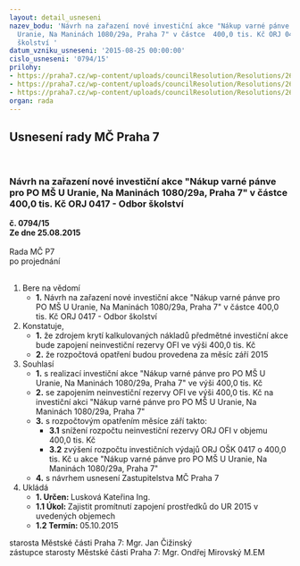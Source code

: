 ```yaml
---
layout: detail_usneseni
nazev_bodu: 'Návrh na zařazení nové investiční akce "Nákup varné pánve pro PO MŠ U
  Uranie, Na Maninách 1080/29a, Praha 7" v částce  400,0 tis. Kč ORJ 0417 - Odbor
  školství '
datum_vzniku_usneseni: '2015-08-25 00:00:00'
cislo_usneseni: '0794/15'
prilohy:
- https://praha7.cz/wp-content/uploads/councilResolution/Resolutions/26055/54-15-p%c5%99.1_d%c5%afvodov%c3%a1_zpr%c3%a1va.doc
- https://praha7.cz/wp-content/uploads/councilResolution/Resolutions/26055/54-15-%c5%be%c3%a1dost_m%c5%a1_u_uranie_-_n%c3%a1kup_p%c3%a1nve.pdf
- https://praha7.cz/wp-content/uploads/councilResolution/Resolutions/26055/54-15-n%c3%a1vrh_zm%c4%8d_financov%c3%a1n%c3%ad_p%c3%a1nve_uranie_ii.doc
organ: rada
---
```

<div id="ucUsn_pList" class="usn">
	<span><h2>Usnesení rady MČ Praha 7 </h2>
<br></span><div class="standBody">
<span><h3>Návrh na zařazení nové investiční akce "Nákup varné pánve pro PO MŠ U Uranie, Na Maninách 1080/29a, Praha 7" v částce  400,0 tis. Kč ORJ 0417 - Odbor školství </h3></span><div class="center">
		<strong>č. 0794/15</strong><br>
	</div>
<div class="center">
		<strong>Ze dne 25.08.2015</strong><br><br>
	</div>Rada MČ P7<br> po projednání<br><br><ol>
<li>Bere na vědomí<ul><li>
<strong>1.</strong> Návrh na zařazení nové investiční akce "Nákup varné pánve pro PO MŠ  U Uranie, Na Maninách 1080/29a, Praha 7" v částce  400,0 tis. Kč ORJ 0417 - Odbor školství </li></ul>
</li>
<li>Konstatuje,<ul>
<li>
<strong>1.</strong> že zdrojem krytí kalkulovaných nákladů předmětné investiční akce bude zapojení neinvestiční rezervy OFI ve výši 400,0 tis. Kč</li>
<li>
<strong>2.</strong> že rozpočtová opatření budou provedena za měsíc září 2015</li>
</ul>
</li>
<li>Souhlasí<ul>
<li>
<strong>1.</strong> s realizací investiční akce "Nákup varné pánve pro PO MŠ U Uranie,  Na Maninách 1080/29a, Praha 7" ve výši 400,0 tis. Kč </li>
<li>
<strong>2.</strong> se zapojením neinvestiční rezervy OFI ve výši 400,0 tis. Kč na investiční akci "Nákup varné pánve pro PO MŠ U Uranie, Na Maninách 1080/29a, Praha 7"</li>
<li>
<strong>3.</strong> s rozpočtovým opatřením měsíce září takto:<ul>
<li>
<strong>3.1</strong> snížení rozpočtu neinvestiční rezervy ORJ OFI v objemu 400,0 tis. Kč </li>
<li>
<strong>3.2</strong> zvýšení rozpočtu investičních výdajů ORJ OŠK 0417 o 400,0 tis. Kč u akce "Nákup varné pánve pro PO MŠ U Uranie, Na Maninách 1080/29a,  Praha 7"</li>
</ul>
</li>
<li>
<strong>4.</strong> s návrhem usnesení Zastupitelstva MČ Praha 7   </li>
</ul>
</li>
<li>Ukládá<ul>
<li>
<strong>1. Určen: </strong>Lusková Kateřina Ing.</li>
<li>
<strong>1.1 Úkol: </strong>Zajistit promítnutí zapojení prostředků do UR 2015 v uvedených objemech</li>
<li>
<strong>1.2 Termín: </strong>05.10.2015</li>
</ul>
</li>
</ol>starosta Městské části Praha 7: Mgr. Jan Čižinský<br>zástupce starosty Městské části Praha 7: Mgr. Ondřej Mirovský M.EM 
</div>
</div>